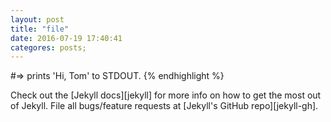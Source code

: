 ```yaml
---
layout: post
title: "file"
date: 2016-07-19 17:40:41
categores: posts;
---
```


#=> prints 'Hi, Tom' to STDOUT.
{% endhighlight %}

Check out the [Jekyll docs][jekyll] for more info on how to get the most out of Jekyll. File all bugs/feature requests at [Jekyll's GitHub repo][jekyll-gh].